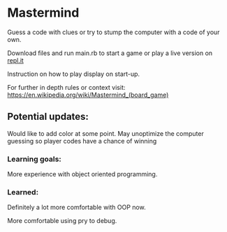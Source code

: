 # Mastermind
Guess a code with clues or try to stump the computer with a code of your own.

Download files and run main.rb to start a game or play a live version on [repl.it](https://repl.it/@QuentinPongratz/mastermind)

Instruction on how to play display on start-up.

For further in depth rules or context visit: 
  https://en.wikipedia.org/wiki/Mastermind_(board_game)

## Potential updates:
  Would like to add color at some point.
  May unoptimize the computer guessing so player codes have a chance of winning

### Learning goals:
  More experience with object oriented programming.

### Learned:
  Definitely a lot more comfortable with OOP now.
  
  More comfortable using pry to debug.

